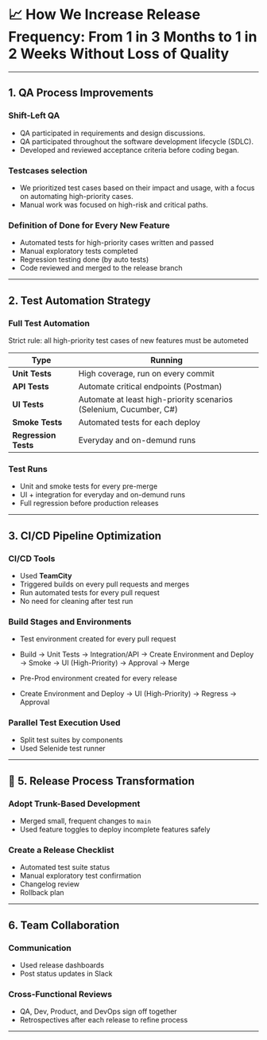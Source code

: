 
# 📈 How We Increase Release Frequency: From 1 in 3 Months to 1 in 2 Weeks Without Loss of Quality

---

## 1. QA Process Improvements

### Shift-Left QA

- QA participated in requirements and design discussions.
- QA participated throughout the software development lifecycle (SDLC).
- Developed and reviewed acceptance criteria before coding began.

### Testcases selection

- We prioritized test cases based on their impact and usage, with a focus on automating high-priority cases. 
- Manual work was focused on high-risk and critical paths.

### Definition of Done for Every New Feature

- Automated tests for high-priority cases written and passed
- Manual exploratory tests completed
- Regression testing done (by auto tests)
- Code reviewed and merged to the release branch

---

## 2. Test Automation Strategy

### Full Test Automation

Strict rule: all high-priority test cases of new features must be autometed

| Type | Running |
|------|----------------|
| **Unit Tests** | High coverage, run on every commit |
| **API Tests** | Automate critical endpoints (Postman) |
| **UI Tests** | Automate at least high-priority scenarios (Selenium, Cucumber, C#) |
| **Smoke Tests** | Automated tests for each deploy |
| **Regression Tests** | Everyday and on-demund runs |

### Test Runs

- Unit and smoke tests for every pre-merge
- UI + integration for everyday and on-demund runs
- Full regression before production releases

---

## 3. CI/CD Pipeline Optimization

### CI/CD Tools

- Used **TeamCity**
- Triggered builds on every pull requests and merges
- Run automated tests for every pull request
- No need for cleaning after test run

### Build Stages and Environments

- Test environment created for every pull request
- Build → Unit Tests → Integration/API → Create Environment and Deploy → Smoke -> UI (High-Priority) → Approval → Merge

- Pre-Prod environment created for every release
- Create Environment and Deploy → UI (High-Priority) → Regress → Approval 


### Parallel Test Execution Used

- Split test suites by components
- Used Selenide test runner

---


## 🔁 5. Release Process Transformation

### Adopt Trunk-Based Development

- Merged small, frequent changes to `main`
- Used feature toggles to deploy incomplete features safely

### Create a Release Checklist

- Automated test suite status
- Manual exploratory test confirmation
- Changelog review
- Rollback plan

---

## 6. Team Collaboration

### Communication

- Used release dashboards
- Post status updates in Slack

### Cross-Functional Reviews

- QA, Dev, Product, and DevOps sign off together
- Retrospectives after each release to refine process

---

